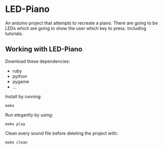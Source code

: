 # LED-Piano
An arduino project that attempts to recreate a piano. There are going to be LEDs which are going to show the user which key to press. Including tutorials.

## Working with LED-Piano
Download these dependencies:
  * ruby
  * python
  * pygame
  * ...

Install by running:
```
make
```

Run elegantly by using:
```
make play
```

Clean every sound file before deleting the project with:
```
make clean
```
